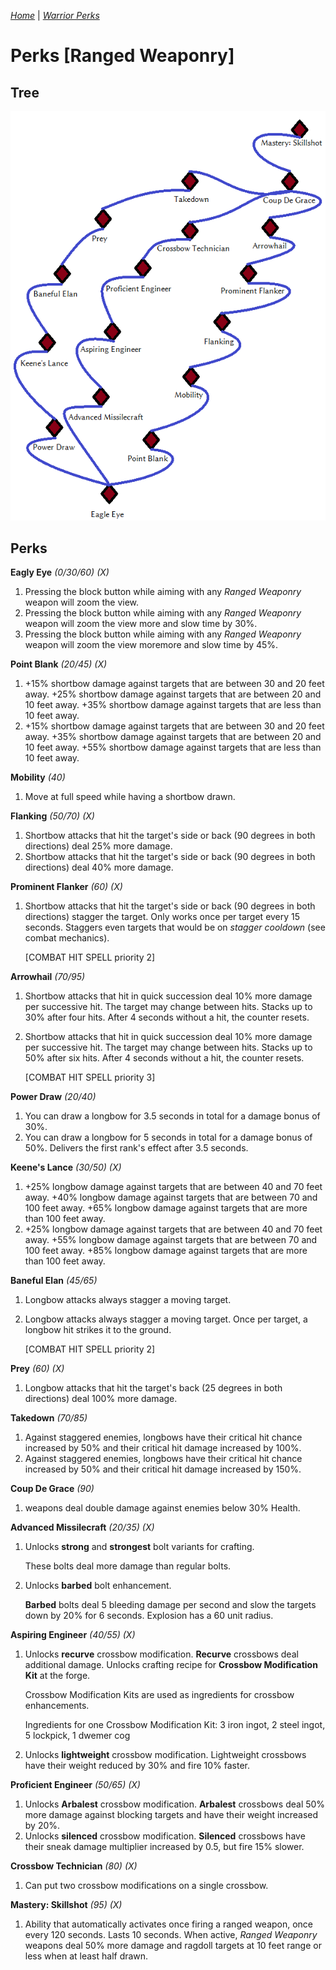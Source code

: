 _[Home](../)_ |
_[Warrior Perks](../warrior)_

# Perks [Ranged Weaponry]

## Tree

![Ranged Weaponry Perk Tree](../assets/tree_rangedweaponry.png "Ranged Weaponry Perk Tree Structure")

## Perks

**Eagly Eye** _(0/30/60) (X)_
1. Pressing the block button while aiming with any _Ranged Weaponry_ weapon will zoom the view.
2. Pressing the block button while aiming with any _Ranged Weaponry_ weapon will zoom the view more and slow time by 30%.
3. Pressing the block button while aiming with any _Ranged Weaponry_ weapon will zoom the view moremore and slow time by 45%.

**Point Blank** _(20/45) (X)_
1.  +15% shortbow damage against targets that are between 30 and 20 feet away. +25% shortbow damage against targets that are between 20 and 10 feet away. +35% shortbow damage against targets that are less than 10 feet away.
2.  +15% shortbow damage against targets that are between 30 and 20 feet away. +35% shortbow damage against targets that are between 20 and 10 feet away. +55% shortbow damage against targets that are less than 10 feet away.

**Mobility** _(40)_
1. Move at full speed while having a shortbow drawn.

**Flanking** _(50/70) (X)_
1. Shortbow attacks that hit the target's side or back (90 degrees in both directions) deal 25% more damage.
2. Shortbow attacks that hit the target's side or back (90 degrees in both directions) deal 40% more damage.

**Prominent Flanker** _(60) (X)_
1. Shortbow attacks that hit the target's side or back (90 degrees in both directions) stagger the target. Only works once per target every 15 seconds. Staggers even targets that would be on _stagger cooldown_ (see combat mechanics).

    [COMBAT HIT SPELL priority 2]

**Arrowhail** _(70/95)_
1. Shortbow attacks that hit in quick succession deal 10% more damage per successive hit. The target may change between hits. Stacks up to 30% after four hits. After 4 seconds without a hit, the counter resets.
2. Shortbow attacks that hit in quick succession deal 10% more damage per successive hit. The target may change between hits. Stacks up to 50% after six hits. After 4 seconds without a hit, the counter resets.

    [COMBAT HIT SPELL priority 3]

**Power Draw** _(20/40)_
1. You can draw a longbow for 3.5 seconds in total for a damage bonus of 30%.
2. You can draw a longbow for 5 seconds in total for a damage bonus of 50%. Delivers the first rank's effect after 3.5 seconds.

**Keene's Lance** _(30/50) (X)_
1. +25% longbow damage against targets that are between 40 and 70 feet away. +40%
    longbow damage against targets that are between 70 and 100 feet away. +65% longbow damage against targets that are more than 100 feet away.
2. +25% longbow damage against targets that are between 40 and 70 feet away. +55% longbow damage against targets that are between 70 and 100 feet away. +85% longbow damage against targets that are more than 100 feet away.

**Baneful Elan** _(45/65)_
1. Longbow attacks always stagger a moving target.
2. Longbow attacks always stagger a moving target. Once per target, a longbow hit strikes it to the ground.

    [COMBAT HIT SPELL priority 2]

**Prey** _(60) (X)_
1. Longbow attacks that hit the target's back (25 degrees in both directions) deal 100% more damage.

**Takedown** _(70/85)_
1. Against staggered enemies, longbows have their critical hit chance increased by 50% and their critical hit damage increased by 100%.
2. Against staggered enemies, longbows have their critical hit chance increased by 50% and their critical hit damage increased by 150%.

**Coup De Grace** _(90)_
1.  weapons deal double damage against enemies below 30% Health.

**Advanced Missilecraft** _(20/35) (X)_
1. Unlocks **strong** and **strongest** bolt variants for crafting.

    These bolts deal more damage than regular bolts.

2. Unlocks **barbed** bolt enhancement.

    **Barbed** bolts deal 5 bleeding damage per second and slow the targets down by 20% for 6 seconds. Explosion has a 60 unit radius.

**Aspiring Engineer** _(40/55) (X)_
1. Unlocks **recurve** crossbow modification. **Recurve** crossbows deal
    additional damage. Unlocks crafting recipe for **Crossbow Modification Kit**
    at the forge.

    Crossbow Modification Kits are used as ingredients for crossbow enhancements.

    Ingredients for one Crossbow Modification Kit: 3 iron ingot, 2 steel ingot, 5
        lockpick, 1 dwemer cog

2. Unlocks **lightweight** crossbow modification. Lightweight crossbows have their weight reduced by 30% and fire 10% faster.

**Proficient Engineer** _(50/65) (X)_
1. Unlocks **Arbalest** crossbow modification. **Arbalest** crossbows deal 50% more damage against blocking targets and have their weight increased by 20%.
2. Unlocks **silenced** crossbow modification. **Silenced** crossbows have their sneak damage multiplier increased by 0.5, but fire 15% slower.

**Crossbow Technician** _(80) (X)_
1. Can put two crossbow modifications on a single crossbow.

**Mastery: Skillshot** _(95) (X)_

1. Ability that automatically activates once firing a ranged weapon, once every 120 seconds. Lasts 10 seconds. When active, _Ranged Weaponry_ weapons deal 50% more damage and ragdoll targets at 10 feet range or less when at least half drawn.
